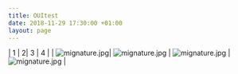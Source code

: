 ```yaml
---
title: OUItest
date: 2018-11-29 17:30:00 +01:00
layout: page
---
```


| 1 | 2| 3 | 4 |
|
![mignature.jpg](/uploads/mignature.jpg)| 
![mignature.jpg](/uploads/mignature.jpg) | 
![mignature.jpg](/uploads/mignature.jpg) | 
![mignature.jpg](/uploads/mignature.jpg) |
